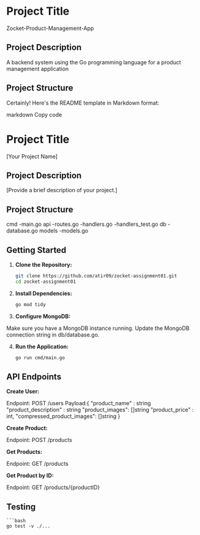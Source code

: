 # Project Title

Zocket-Product-Management-App

## Project Description

A backend system using the Go programming
language for a product management application

## Project Structure


Certainly! Here's the README template in Markdown format:

markdown
Copy code
# Project Title

[Your Project Name]

## Project Description

[Provide a brief description of your project.]

## Project Structure

cmd
    -main.go
api
    -routes.go
    -handlers.go
    -handlers_test.go
db
    -database.go
models
    -models.go



## Getting Started

1. **Clone the Repository:**

   ```bash
   git clone https://github.com/atir09/zocket-assignment01.git
   cd zocket-assignment01

2. **Install Dependencies:**

    ```bash
    go mod tidy


3. **Configure MongoDB:**

Make sure you have a MongoDB instance running.
Update the MongoDB connection string in db/database.go.

4. **Run the Application:**

    ```bash
    go run cmd/main.go


## API Endpoints

**Create User:**

Endpoint: POST /users
Payload:{
  "product_name" : string
  "product_description" : string
 "product_images": []string
 "product_price" : int,
 "compressed_product_images": []string
}


**Create Product:**

Endpoint: POST /products


**Get Products:**

Endpoint: GET /products

**Get Product by ID:**

Endpoint: GET /products/{productID}


## Testing

    ```bash
    go test -v ./...